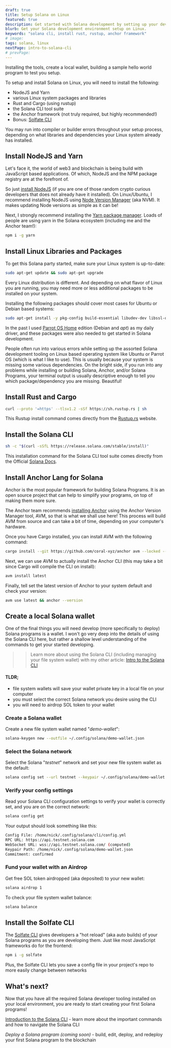 ```yaml
---
draft: true
title: Setup Solana on Linux
featured: true
description: Get started with Solana development by setting up your dev environment. Installing the Solana CLI, rust, cargo, web3.js, and a local validator on Linux.
blurb: Get your Solana development environment setup on Linux.
keywords: "solana cli, install rust, rustup, anchor framework"
# image:
tags: solana, linux
nextPage: intro-to-solana-cli
# prevPage:
---
```


Installing the tools, create a local wallet, building a sample hello world program to test you setup.

To setup and install Solana on Linux, you will need to install the following:

- NodeJS and Yarn
- various Linux system packages and libraries
- Rust and Cargo (using rustup)
- the Solana CLI tool suite
- the Anchor framework (not truly required, but highly recommended!)
- Bonus: [Solfate CLI](https://solfate.com/cli)

<div class="msg warn text">
You may run into compiler or builder errors throughout your setup process, depending on what libraries and dependencies your Linux system already has installed.
</div>

## Install NodeJS and Yarn

Let's face it, the world of web3 and blockchain is being build with JavaScript based applications. Of which, NodeJS and the NPM package registry are at the forefront of.

So just [install NodeJS](https://nodejs.org) (if you are one of those random crypto curious developers that does not already have it installed). On Linux/Ubuntu, I recommend installing NodeJS using [Node Version Manager](https://github.com/nvm-sh/nvm) (aka NVM). It makes updating Node versions as simple as it can be!

Next, I strongly recommend installing the [Yarn package manager](https://www.npmjs.com/package/yarn). Loads of people are using yarn in the Solana ecosystem (including me and the Anchor team!):

```bash
npm i -g yarn
```

## Install Linux Libraries and Packages

To get this Solana party started, make sure your Linux system is up-to-date:

```bash
sudo apt-get update && sudo apt-get upgrade
```

Every Linux distribution is different. And depending on what flavor of Linux you are running, you may need more or less additional packages to be installed on your system.

Installing the following packages should cover most cases for Ubuntu or Debian based systems:

```bash
sudo apt-get install -y pkg-config build-essential libudev-dev libssl-dev
```

<div class="msg note text">
In the past I used <a href="https://parrotlinux.org/download/?version=home">Parrot OS Home</a> edition (Debian and <em>apt</em>) as my daily driver, and these packages were also needed to get started in Solana development.
</div>

People often run into various errors while setting up the assorted Solana development tooling on Linux based operating system like Ubuntu or Parrot OS (which is what I like to use). This is usually because your system is missing some various dependencies. On the bright side, if you run into any problems while installing or building Solana, Anchor, and/or Solana Programs, your terminal output is usually descriptive enough to tell you which package/dependency you are missing. Beautiful!

## Install Rust and Cargo

```bash
curl --proto '=https' --tlsv1.2 -sSf https://sh.rustup.rs | sh
```

<div class="msg note text">
This Rustup install command comes directly from the <a href="https://rustup.rs/">Rustup.rs</a> website.
</div>

## Install the Solana CLI

```bash
sh -c "$(curl -sSfL https://release.solana.com/stable/install)"
```

<div class="msg note text">
This installation command for the Solana CLI tool suite comes directly from the Official <a href="https://docs.solana.com/cli/install-solana-cli-tools#use-solanas-install-tool">Solana Docs</a>.
</div>

## Install Anchor Lang for Solana

Anchor is the most popular framework for building Solana Programs. It is an open source project that can help to simplify your programs, on top of making them more sure.

<div class="msg note text">
The Anchor team recommends <a href="https://www.anchor-lang.com/docs/installation">installing Anchor</a> using the Anchor Version Manager tool, AVM, so that is what we shall use here! This process will build AVM from source and can take a bit of time, depending on your computer's hardware.
</div>

Once you have Cargo installed, you can install AVM with the following command:

```bash
cargo install --git https://github.com/coral-xyz/anchor avm --locked --force
```

Next, we can use AVM to actually install the Anchor CLI (this may take a bit since Cargo will compile the CLI on install):

```bash
avm install latest
```

Finally, tell set the latest version of Anchor to your system default and check your version:

```bash
avm use latest && anchor --version
```

## Create a local Solana wallet

One of the final things you will need develop (more specifically to deploy) Solana programs is a wallet. I won't go very deep into the details of using the Solana CLI here, but rather a shallow level understanding of the commands to get your started developing.

> > Learn more about using the Solana CLI (including managing your file system wallet) with my other article: [Intro to the Solana CLI](./intro-to-solana-cli)

#### TLDR;

- file system wallets will save your wallet private key in a local file on your computer
- you must select the correct Solana network you desire using the CLI
- you will need to airdrop SOL token to your wallet

### Create a Solana wallet

Create a new file system wallet named "_demo-wallet_":

```bash
solana-keygen new --outfile ~/.config/solana/demo-wallet.json
```

### Select the Solana network

Select the Solana "_testnet_" network and set your new file system wallet as the default:

```bash
solana config set --url testnet --keypair ~/.config/solana/demo-wallet.json
```

### Verify your config settings

Read your Solana CLI configuration settings to verify your wallet is correctly set, and you are on the correct network:

```bash
solana config get
```

Your output should look something like this:

```bash
Config File: /home/nick/.config/solana/cli/config.yml
RPC URL: https://api.testnet.solana.com
WebSocket URL: wss://api.testnet.solana.com/ (computed)
Keypair Path: /home/nick/.config/solana/demo-wallet.json
Commitment: confirmed
```

### Fund your wallet with an Airdrop

Get free SOL token airdropped (aka deposited) to your new wallet:

```bash
solana airdrop 1
```

To check your file system wallet balance:

```bash
solana balance
```

## Install the Solfate CLI

The [Solfate CLI](https://solfate.com/cli) gives developers a "hot reload" (aka auto builds) of your Solana programs as you are developing them. Just like most JavaScript frameworks do for the frontend:

```bash
npm i -g solfate
```

Plus, the Solfate CLI lets you save a config file in your project's repo to more easily change between networks

## What's next?

Now that you have all the required Solana developer tooling installed on your local environment, you are ready to start creating your first Solana programs!

[Introduction to the Solana CLI](./intro-to-solana-cli) - learn more about the important commands and how to navigate the Solana CLI

_Deploy a Solana program (coming soon)_ - build, edit, deploy, and redeploy your first Solana program to the blockchain
